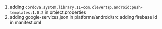 1. adding `cordova.system.library.11=com.clevertap.android:push-templates:1.0.2` in project.properties
2. adding google-services.json in platforms/android/src
adding firebase id in manifest.xml